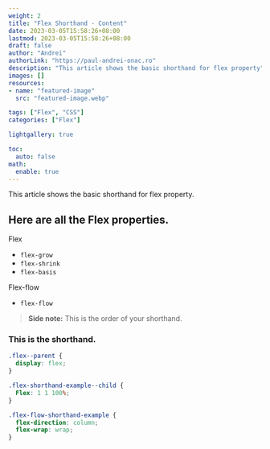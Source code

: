 ```yaml
---
weight: 2
title: "Flex Shorthand - Content"
date: 2023-03-05T15:58:26+08:00
lastmod: 2023-03-05T15:58:26+08:00
draft: false
author: "Andrei"
authorLink: "https://paul-andrei-onac.ro"
description: "This article shows the basic shorthand for flex property"
images: []
resources:
- name: "featured-image"
  src: "featured-image.webp"

tags: ["Flex", "CSS"]
categories: ["Flex"]

lightgallery: true

toc:
  auto: false
math:
  enable: true
---
```


This article shows the basic shorthand for flex property.

<!--more-->

## Here are all the Flex properties.

Flex
- ```flex-grow```
- ```flex-shrink```
- ```flex-basis```

Flex-flow
- ```flex-flow```

> **Side note:** This is the order of your shorthand.

### This is the shorthand.

```css
.flex--parent {
  display: flex;
}

.flex-shorthand-example--child {
  Flex: 1 1 100%;
}
```

```css
.flex-flow-shorthand-example {
  flex-direction: column;
  flex-wrap: wrap;
}

